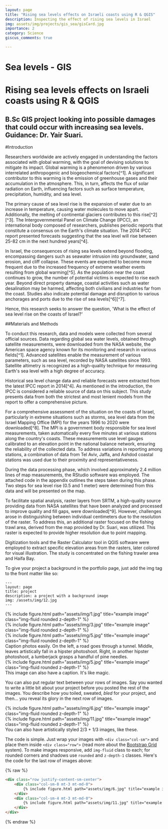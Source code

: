 ```yaml
---
layout: page
title: "Rising sea levels effects on Israeli coasts using R & QGIS"
description: Inspecting the effect of rising sea levels in Israel
img: assets/img/projects/gis_sea/gisCard.jpg
importance: 2
category: Science
giscus_comments: true

---
```

# Sea levels - GIS
# Rising sea levels effects on Israeli coasts using R & QGIS
## B.Sc GIS project looking into possible damages that could occur with increasing sea levels. Guidance: Dr. Yair Suari.

#Introduction

Researchers worldwide are actively engaged in understanding the factors associated with global warming, with the goal of devising solutions to mitigate its impact. Global warming is a phenomenon driven by various interrelated anthropogenic and biogeochemical factors[^1]. A significant contributor to this warming is the emission of greenhouse gases and their accumulation in the atmosphere. This, in turn, affects the flux of solar radiation on Earth, influencing factors such as surface temperature, precipitation, humidity, and sea level.

The primary cause of sea level rise is the expansion of water due to an increase in temperature, causing water molecules to move apart. Additionally, the melting of continental glaciers contributes to this rise[^2][^3]. The Intergovernmental Panel on Climate Change (IPCC), an international body composed of researchers, publishes periodic reports that constitute a consensus on the Earth's climate situation. The 2014 IPCC report presented forecasts suggesting that the sea level will rise between 25-82 cm in the next hundred years[^4].

In Israel, the consequences of rising sea levels extend beyond flooding, encompassing dangers such as seawater intrusion into groundwater, sand erosion, and cliff collapse. These events are expected to become more frequent due to the increased frequency of extreme weather events resulting from global warming[^5]. As the population near the coast continues to grow, the number of potential victims is expected to rise each year. Beyond direct property damage, coastal activities such as water desalination may be harmed, affecting both civilians and industries far from the coast. Studies also indicate potential damage and disruption to various anchorages and ports due to the rise of sea levels[^6][^7].

Hence, this research seeks to answer the question, 'What is the effect of sea level rise on the coasts of Israel?'

##Materials and Methods

To conduct this research, data and models were collected from several official sources. Data regarding global sea water levels, obtained through satellite measurements, were downloaded from the NASA website, the American space agency known for its monitoring and research in various fields[^1]. Advanced satellites enable the measurement of various parameters, such as sea level, recorded by NASA satellites since 1993. Satellite altimetry is recognized as a high-quality technique for measuring Earth's sea level with a high degree of accuracy.

Historical sea level change data and reliable forecasts were extracted from the latest IPCC report in 2014[^4]. As mentioned in the introduction, the IPCC is considered a reliable source of data on this subject. This study presents data from both the strictest and most lenient models from the report to offer a comprehensive picture.

For a comprehensive assessment of the situation on the coasts of Israel, particularly in extreme situations such as storms, sea level data from the Israel Mapping Office (MPI) for the years 1996 to 2020 were downloaded[^8]. The MPI is a government body responsible for sea level measurements, taken automatically every five minutes at various stations along the country's coasts. These measurements use level gauges calibrated to an elevation point in the national balance network, ensuring the reliability of the collected data. To address variations in reporting among stations, a combination of data from Tel Aviv, Jaffa, and Ashdod coastal stations was used due to their proximity and representativeness.

During the data processing phase, which involved approximately 2.4 million lines of map measurements, the RStudio software was employed. The attached code in the appendix outlines the steps taken during this phase. Two steps for sea level rise (0.5 and 1 meter) were determined from this data and will be presented on the map.

To facilitate spatial analysis, raster layers from SRTM, a high-quality source providing data from NASA satellites that have been analyzed and processed to improve quality and fill gaps, were downloaded[^9]. However, challenges arose in distinguishing between individual centimeters due to the resolution of the raster. To address this, an additional raster focused on the fishing trawl area, derived from the map provided by Dr. Suari, was utilized. This raster is expected to provide higher resolution due to point mapping.

Digitization tools and the Raster Calculator tool in QGIS software were employed to extract specific elevation areas from the rasters, later colored for visual illustration. The study is concentrated on the fishing trawler area and Haifa Bay.

To give your project a background in the portfolio page, just add the img tag to the front matter like so:

    ---
    layout: page
    title: project
    description: a project with a background image
    img: /assets/img/12.jpg
    ---

<div class="row">
    <div class="col-sm mt-3 mt-md-0">
        {% include figure.html path="assets/img/1.jpg" title="example image" class="img-fluid rounded z-depth-1" %}
    </div>
    <div class="col-sm mt-3 mt-md-0">
        {% include figure.html path="assets/img/3.jpg" title="example image" class="img-fluid rounded z-depth-1" %}
    </div>
    <div class="col-sm mt-3 mt-md-0">
        {% include figure.html path="assets/img/5.jpg" title="example image" class="img-fluid rounded z-depth-1" %}
    </div>
</div>
<div class="caption">
    Caption photos easily. On the left, a road goes through a tunnel. Middle, leaves artistically fall in a hipster photoshoot. Right, in another hipster photoshoot, a lumberjack grasps a handful of pine needles.
</div>
<div class="row">
    <div class="col-sm mt-3 mt-md-0">
        {% include figure.html path="assets/img/5.jpg" title="example image" class="img-fluid rounded z-depth-1" %}
    </div>
</div>
<div class="caption">
    This image can also have a caption. It's like magic.
</div>

You can also put regular text between your rows of images.
Say you wanted to write a little bit about your project before you posted the rest of the images.
You describe how you toiled, sweated, *bled* for your project, and then... you reveal its glory in the next row of images.


<div class="row justify-content-sm-center">
    <div class="col-sm-8 mt-3 mt-md-0">
        {% include figure.html path="assets/img/6.jpg" title="example image" class="img-fluid rounded z-depth-1" %}
    </div>
    <div class="col-sm-4 mt-3 mt-md-0">
        {% include figure.html path="assets/img/11.jpg" title="example image" class="img-fluid rounded z-depth-1" %}
    </div>
</div>
<div class="caption">
    You can also have artistically styled 2/3 + 1/3 images, like these.
</div>


The code is simple.
Just wrap your images with `<div class="col-sm">` and place them inside `<div class="row">` (read more about the <a href="https://getbootstrap.com/docs/4.4/layout/grid/">Bootstrap Grid</a> system).
To make images responsive, add `img-fluid` class to each; for rounded corners and shadows use `rounded` and `z-depth-1` classes.
Here's the code for the last row of images above:

{% raw %}
```html
<div class="row justify-content-sm-center">
    <div class="col-sm-8 mt-3 mt-md-0">
        {% include figure.html path="assets/img/6.jpg" title="example image" class="img-fluid rounded z-depth-1" %}
    </div>
    <div class="col-sm-4 mt-3 mt-md-0">
        {% include figure.html path="assets/img/11.jpg" title="example image" class="img-fluid rounded z-depth-1" %}
    </div>
</div>
```
{% endraw %}
